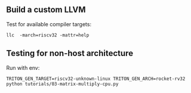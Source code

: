 ## Build a custom LLVM

Test for available compiler targets:

```script
llc  -march=riscv32 -mattr=help
```

## Testing for non-host architecture

Run with env:

```script
TRITON_GEN_TARGET=riscv32-unknown-linux TRITON_GEN_ARCH=rocket-rv32 python tutorials/03-matrix-multiply-cpu.py
```


